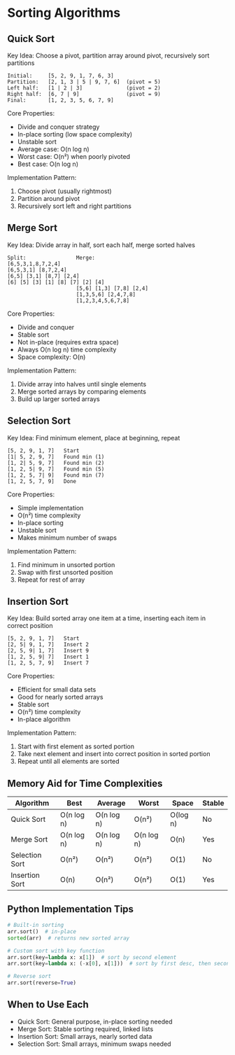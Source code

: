 # Sorting Algorithms

## Quick Sort
Key Idea: Choose a pivot, partition array around pivot, recursively sort partitions

```
Initial:     [5, 2, 9, 1, 7, 6, 3]
Partition:   [2, 1, 3 | 5 | 9, 7, 6]  (pivot = 5)
Left half:   [1 | 2 | 3]              (pivot = 2)
Right half:  [6, 7 | 9]               (pivot = 9)
Final:       [1, 2, 3, 5, 6, 7, 9]
```

Core Properties:
- Divide and conquer strategy
- In-place sorting (low space complexity)
- Unstable sort
- Average case: O(n log n)
- Worst case: O(n²) when poorly pivoted
- Best case: O(n log n)

Implementation Pattern:
1. Choose pivot (usually rightmost)
2. Partition around pivot
3. Recursively sort left and right partitions

## Merge Sort
Key Idea: Divide array in half, sort each half, merge sorted halves

```
Split:                Merge:
[6,5,3,1,8,7,2,4]    
[6,5,3,1] [8,7,2,4]  
[6,5] [3,1] [8,7] [2,4]
[6] [5] [3] [1] [8] [7] [2] [4]
                      [5,6] [1,3] [7,8] [2,4]
                      [1,3,5,6] [2,4,7,8]
                      [1,2,3,4,5,6,7,8]
```

Core Properties:
- Divide and conquer
- Stable sort
- Not in-place (requires extra space)
- Always O(n log n) time complexity
- Space complexity: O(n)

Implementation Pattern:
1. Divide array into halves until single elements
2. Merge sorted arrays by comparing elements
3. Build up larger sorted arrays

## Selection Sort
Key Idea: Find minimum element, place at beginning, repeat

```
[5, 2, 9, 1, 7]   Start
[1| 5, 2, 9, 7]   Found min (1)
[1, 2| 5, 9, 7]   Found min (2)
[1, 2, 5| 9, 7]   Found min (5)
[1, 2, 5, 7| 9]   Found min (7)
[1, 2, 5, 7, 9]   Done
```

Core Properties:
- Simple implementation
- O(n²) time complexity
- In-place sorting
- Unstable sort
- Makes minimum number of swaps

Implementation Pattern:
1. Find minimum in unsorted portion
2. Swap with first unsorted position
3. Repeat for rest of array

## Insertion Sort
Key Idea: Build sorted array one item at a time, inserting each item in correct position

```
[5, 2, 9, 1, 7]   Start
[2, 5| 9, 1, 7]   Insert 2
[2, 5, 9| 1, 7]   Insert 9
[1, 2, 5, 9| 7]   Insert 1
[1, 2, 5, 7, 9]   Insert 7
```

Core Properties:
- Efficient for small data sets
- Good for nearly sorted arrays
- Stable sort
- O(n²) time complexity
- In-place algorithm

Implementation Pattern:
1. Start with first element as sorted portion
2. Take next element and insert into correct position in sorted portion
3. Repeat until all elements are sorted

## Memory Aid for Time Complexities

| Algorithm      | Best       | Average    | Worst      | Space      | Stable |
|---------------|------------|------------|------------|------------|---------|
| Quick Sort     | O(n log n) | O(n log n) | O(n²)      | O(log n)   | No      |
| Merge Sort     | O(n log n) | O(n log n) | O(n log n) | O(n)       | Yes     |
| Selection Sort | O(n²)      | O(n²)      | O(n²)      | O(1)       | No      |
| Insertion Sort | O(n)       | O(n²)      | O(n²)      | O(1)       | Yes     |

## Python Implementation Tips

```python
# Built-in sorting
arr.sort()  # in-place
sorted(arr)  # returns new sorted array

# Custom sort with key function
arr.sort(key=lambda x: x[1])  # sort by second element
arr.sort(key=lambda x: (-x[0], x[1]))  # sort by first desc, then second asc

# Reverse sort
arr.sort(reverse=True)
```

## When to Use Each
- Quick Sort: General purpose, in-place sorting needed
- Merge Sort: Stable sorting required, linked lists
- Insertion Sort: Small arrays, nearly sorted data
- Selection Sort: Small arrays, minimum swaps needed

